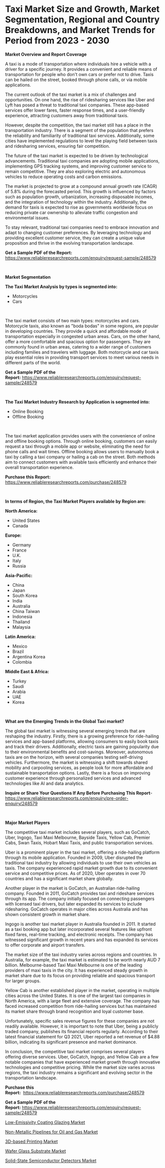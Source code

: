 <p><h1>Taxi Market Size and Growth, Market Segmentation, Regional and Country Breakdowns, and Market Trends for Period from 2023 -  2030</h1></p><p><strong>Market Overview and Report Coverage</strong></p>
<p><p>A taxi is a mode of transportation where individuals hire a vehicle with a driver for a specific journey. It provides a convenient and reliable means of transportation for people who don't own cars or prefer not to drive. Taxis can be hailed on the street, booked through phone calls, or via mobile applications.</p><p>The current outlook of the taxi market is a mix of challenges and opportunities. On one hand, the rise of ridesharing services like Uber and Lyft has posed a threat to traditional taxi companies. These app-based services offer lower fares, faster response times, and a user-friendly experience, attracting customers away from traditional taxis.</p><p>However, despite the competition, the taxi market still has a place in the transportation industry. There is a segment of the population that prefers the reliability and familiarity of traditional taxi services. Additionally, some cities have implemented regulations to level the playing field between taxis and ridesharing services, ensuring fair competition.</p><p>The future of the taxi market is expected to be driven by technological advancements. Traditional taxi companies are adopting mobile applications, implementing GPS tracking systems, and improving customer service to remain competitive. They are also exploring electric and autonomous vehicles to reduce operating costs and carbon emissions.</p><p>The market is projected to grow at a compound annual growth rate (CAGR) of 5.8% during the forecasted period. This growth is influenced by factors such as population growth, urbanization, increasing disposable incomes, and the integration of technology within the industry. Additionally, the demand for taxis is expected to rise as governments worldwide focus on reducing private car ownership to alleviate traffic congestion and environmental issues.</p><p>To stay relevant, traditional taxi companies need to embrace innovation and adapt to changing customer preferences. By leveraging technology and providing excellent customer service, they can create a unique value proposition and thrive in the evolving transportation landscape.</p></p>
<p><strong>Get a Sample PDF of the Report:</strong> <a href="https://www.reliableresearchreports.com/enquiry/request-sample/248579">https://www.reliableresearchreports.com/enquiry/request-sample/248579</a></p>
<p>&nbsp;</p>
<p><strong>Market Segmentation</strong></p>
<p><strong>The Taxi Market Analysis by types is segmented into:</strong></p>
<p><ul><li>Motorcycles</li><li>Cars</li></ul></p>
<p>&nbsp;</p>
<p><p>The taxi market consists of two main types: motorcycles and cars. Motorcycle taxis, also known as "boda bodas" in some regions, are popular in developing countries. They provide a quick and affordable mode of transportation especially in congested urban areas. Cars, on the other hand, offer a more comfortable and spacious option for passengers. They are commonly found in urban areas, catering to a wider range of customers including families and travelers with luggage. Both motorcycle and car taxis play essential roles in providing transport services to meet various needs in different parts of the world.</p></p>
<p><strong>Get a Sample PDF of the Report:</strong>&nbsp;<a href="https://www.reliableresearchreports.com/enquiry/request-sample/248579">https://www.reliableresearchreports.com/enquiry/request-sample/248579</a></p>
<p>&nbsp;</p>
<p><strong>The Taxi Market Industry Research by Application is segmented into:</strong></p>
<p><ul><li>Online Booking</li><li>Offline Booking</li></ul></p>
<p>&nbsp;</p>
<p><p>The taxi market application provides users with the convenience of online and offline booking options. Through online booking, customers can easily request a taxi through a mobile app or website, eliminating the need for phone calls and wait times. Offline booking allows users to manually book a taxi by calling a taxi company or hailing a cab on the street. Both methods aim to connect customers with available taxis efficiently and enhance their overall transportation experience.</p></p>
<p><strong>Purchase this Report:</strong>&nbsp; <a href="https://www.reliableresearchreports.com/purchase/248579">https://www.reliableresearchreports.com/purchase/248579</a></p>
<p>&nbsp;</p>
<p><strong>In terms of Region, the Taxi Market Players available by Region are:</strong></p>
<p>
    <p> <strong> North America: </strong>
        <ul>
            <li>United States</li>
            <li>Canada</li>
        </ul>
        </p> 
    <p> <strong> Europe: </strong>
        <ul>
            <li>Germany</li>
            <li>France</li>
            <li>U.K.</li>
            <li>Italy</li>
            <li>Russia</li>
        </ul>
        </p> 
    <p> <strong> Asia-Pacific: </strong>
        <ul>
            <li>China</li>
            <li>Japan</li>
            <li>South Korea</li>
            <li>India</li>
            <li>Australia</li>
            <li>China Taiwan</li>
            <li>Indonesia</li>
            <li>Thailand</li>
            <li>Malaysia</li>
        </ul>
        </p> 
    <p> <strong> Latin America: </strong>
        <ul>
            <li>Mexico</li>
            <li>Brazil</li>
            <li>Argentina Korea</li>
            <li>Colombia</li>
        </ul>
        </p> 
    <p> <strong> Middle East & Africa: </strong>
        <ul>
            <li>Turkey</li>
            <li>Saudi</li>
            <li>Arabia</li>
            <li>UAE</li>
            <li>Korea</li>
        </ul>
    </p>
    </p>
<p>&nbsp;</p>
<p><strong>What are the Emerging Trends in the Global Taxi market?</strong></p>
<p><p>The global taxi market is witnessing several emerging trends that are reshaping the industry. Firstly, there is a growing preference for ride-hailing services and app-based platforms, allowing consumers to easily book taxis and track their drivers. Additionally, electric taxis are gaining popularity due to their environmental benefits and cost-savings. Moreover, autonomous taxis are on the horizon, with several companies testing self-driving vehicles. Furthermore, the market is witnessing a shift towards shared mobility and carpooling services, as people look for more affordable and sustainable transportation options. Lastly, there is a focus on improving customer experience through personalized services and advanced technologies like AI and data analytics.</p></p>
<p><strong>Inquire or Share Your Questions If Any Before Purchasing This Report</strong>- <a href="https://www.reliableresearchreports.com/enquiry/pre-order-enquiry/248579">https://www.reliableresearchreports.com/enquiry/pre-order-enquiry/248579</a></p>
<p>&nbsp;</p>
<p><strong>Major Market Players</strong></p>
<p><p>The competitive taxi market includes several players, such as GoCatch, Uber, Ingogo, Taxi Maxi Melbourne, Bayside Taxis, Yellow Cab, Premier Cabs, Swan Taxis, Hobart Maxi Taxis, and public transportation services. </p><p>Uber is a prominent player in the taxi market, offering a ride-hailing platform through its mobile application. Founded in 2009, Uber disrupted the traditional taxi industry by allowing individuals to use their own vehicles as taxis. The company experienced rapid market growth due to its convenient service and competitive prices. As of 2020, Uber operates in over 70 countries and has a significant market share globally.</p><p>Another player in the market is GoCatch, an Australian ride-hailing company. Founded in 2011, GoCatch provides taxi and rideshare services through its app. The company initially focused on connecting passengers with licensed taxi drivers, but later expanded its services to include ridesharing. GoCatch operates in major cities across Australia and has shown consistent growth in market share.</p><p>Ingogo is another taxi market player in Australia founded in 2011. It started as a taxi booking app but later incorporated several features like upfront fixed fares, real-time tracking, and electronic receipts. The company has witnessed significant growth in recent years and has expanded its services to offer corporate and airport transfers.</p><p>The market size of the taxi industry varies across regions and countries. In Australia, for example, the taxi market is estimated to be worth nearly AUD 7 billion. Melbourne-based Taxi Maxi Melbourne is one of the leading providers of maxi taxis in the city. It has experienced steady growth in market share due to its focus on providing reliable and spacious transport for larger groups.</p><p>Yellow Cab is another established player in the market, operating in multiple cities across the United States. It is one of the largest taxi companies in North America, with a large fleet and extensive coverage. The company has faced increased competition from ride-hailing services but has maintained its market share through brand recognition and loyal customer base.</p><p>Unfortunately, specific sales revenue figures for these companies are not readily available. However, it is important to note that Uber, being a publicly traded company, publishes its financial reports regularly. According to their latest financial statement for Q3 2021, Uber reported a net revenue of $4.88 billion, indicating its significant presence and market dominance.</p><p>In conclusion, the competitive taxi market comprises several players offering diverse services. Uber, GoCatch, Ingogo, and Yellow Cab are a few notable companies that have experienced market growth through innovative technologies and competitive pricing. While the market size varies across regions, the taxi industry remains a significant and evolving sector in the transportation landscape.</p></p>
<p><strong>Purchase this Report:</strong>&nbsp;&nbsp;<a href="https://www.reliableresearchreports.com/purchase/248579">https://www.reliableresearchreports.com/purchase/248579</a></p>
<p></p>
<p><strong>Get a Sample PDF of the Report:</strong>&nbsp;<a href="https://www.reliableresearchreports.com/enquiry/request-sample/248579">https://www.reliableresearchreports.com/enquiry/request-sample/248579</a></p>
<p><p><a href="https://medium.com/@ashleyhills1920/low-emissivity-coating-glazing-market-outlook-industry-overview-and-forecast-2023-to-2030-d8890bdd149c">Low-Emissivity Coating Glazing Market</a></p><p><a href="https://medium.com/@zitakuvalis/non-metallic-pipelines-for-oil-and-gas-market-trends-and-market-analysis-forecasted-for-period-a25d20037559">Non-Metallic Pipelines for Oil and Gas Market</a></p><p><a href="https://github.com/NorbertYates/Market-Research-Report-List-2/blob/main/3d-based-printing-market.md">3D-based Printing Market</a></p><p><a href="https://www.linkedin.com/pulse/wafer-glass-substrate-market-size-share-global-analysis-report-icf5e/">Wafer Glass Substrate Market</a></p><p><a href="https://www.linkedin.com/pulse/solid-state-semiconductor-detectors-market-research-report-yndue/">Solid-State Semiconductor Detectors Market</a></p></p>